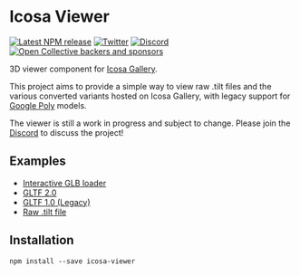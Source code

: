 # Icosa Viewer

[![Latest NPM release](https://img.shields.io/npm/v/icosa-viewer.svg)](https://www.npmjs.com/package/icosa-viewer)
[![Twitter](https://img.shields.io/badge/follow-%40IcosaGallery-blue.svg?style=flat&logo=twitter)](https://twitter.com/IcosaGallery)
[![Discord](https://discordapp.com/api/guilds/783806589991780412/embed.png?style=shield)](https://discord.gg/W7NCEYnEfy)
[![Open Collective backers and sponsors](https://img.shields.io/opencollective/all/icosa?logo=open-collective)](https://opencollective.com/icosa)

3D viewer component for [Icosa Gallery](https://icosa.gallery).

This project aims to provide a simple way to view raw .tilt files and the various converted variants hosted on Icosa Gallery, with legacy support for [Google Poly](https://poly.google.com) models.

The viewer is still a work in progress and subject to change. Please join the [Discord](https://discord.gg/W7NCEYnEfy) to discuss the project!

## Examples

- [Interactive GLB loader](https://icosa-gallery.github.io/icosa-viewer/index.html)
- [GLTF 2.0](https://icosa-gallery.github.io/icosa-viewer/gltf-viewer.html)
- [GLTF 1.0 (Legacy)](https://icosa-gallery.github.io/icosa-viewer/gltf1-viewer.html)
- [Raw .tilt file](https://icosa-gallery.github.io/icosa-viewer/tilt-viewer.html)

## Installation

`npm install --save icosa-viewer`
